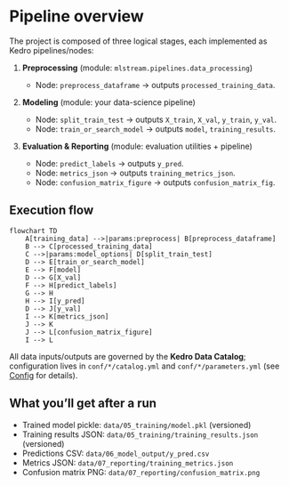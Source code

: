 # Pipeline overview

The project is composed of three logical stages, each implemented as Kedro pipelines/nodes:

1. **Preprocessing** (module: `mlstream.pipelines.data_processing`)
   - Node: `preprocess_dataframe` → outputs `processed_training_data`.

2. **Modeling** (module: your data-science pipeline)
   - Node: `split_train_test` → outputs `X_train`, `X_val`, `y_train`, `y_val`.
   - Node: `train_or_search_model` → outputs `model`, `training_results`.

3. **Evaluation & Reporting** (module: evaluation utilities + pipeline)
   - Node: `predict_labels` → outputs `y_pred`.
   - Node: `metrics_json` → outputs `training_metrics_json`.
   - Node: `confusion_matrix_figure` → outputs `confusion_matrix_fig`.

## Execution flow

```mermaid
flowchart TD
    A[training_data] -->|params:preprocess| B[preprocess_dataframe]
    B --> C[processed_training_data]
    C -->|params:model_options| D[split_train_test]
    D --> E[train_or_search_model]
    E --> F[model]
    D --> G[X_val]
    F --> H[predict_labels]
    G --> H
    H --> I[y_pred]
    D --> J[y_val]
    I --> K[metrics_json]
    J --> K
    J --> L[confusion_matrix_figure]
    I --> L
```

All data inputs/outputs are governed by the **Kedro Data Catalog**; configuration lives in `conf/*/catalog.yml` and `conf/*/parameters.yml` (see [Config](config/parameters.md) for details).

## What you’ll get after a run

- Trained model pickle: `data/05_training/model.pkl` (versioned)
- Training results JSON: `data/05_training/training_results.json` (versioned)
- Predictions CSV: `data/06_model_output/y_pred.csv`
- Metrics JSON: `data/07_reporting/training_metrics.json`
- Confusion matrix PNG: `data/07_reporting/confusion_matrix.png`